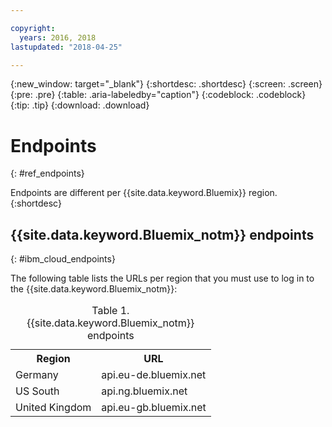 ```yaml
---

copyright:
  years: 2016, 2018
lastupdated: "2018-04-25"

---
```


{:new_window: target="_blank"}
{:shortdesc: .shortdesc}
{:screen: .screen}
{:pre: .pre}
{:table: .aria-labeledby="caption"}
{:codeblock: .codeblock}
{:tip: .tip}
{:download: .download}



# Endpoints
{: #ref_endpoints}

Endpoints are different per {{site.data.keyword.Bluemix}} region.
{:shortdesc}

## {{site.data.keyword.Bluemix_notm}} endpoints
{: #ibm_cloud_endpoints}

The following table lists the URLs per region that you must use to log in to the {{site.data.keyword.Bluemix_notm}}:
	
<table>
	<caption>Table 1. {{site.data.keyword.Bluemix_notm}} endpoints</caption>
	<tr>
	  <th>Region</th>
	  <th>URL</th>
	</tr>
	<tr>
	  <td>Germany</td>
	  <td>api.eu-de.bluemix.net</td>
	</tr>
	<tr>
	  <td>US South</td>
	  <td>api.ng.bluemix.net</td>
	</tr>
	<tr>
	  <td>United Kingdom</td>
	  <td>api.eu-gb.bluemix.net</td>
	</tr>
</table>